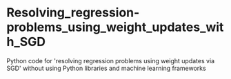# Resolving_regression-problems_using_weight_updates_with_SGD
Python code for 'resolving regression problems using weight updates via SGD' without using Python libraries and machine learning frameworks
